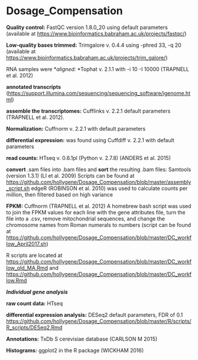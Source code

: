 # Dosage_Compensation


**Quality control:** FastQC version 1.8.0_20 using default parameters (available at https://www.bioinformatics.babraham.ac.uk/projects/fastqc/) 

**Low-quality bases trimmed:** Trimgalore v. 0.4.4 using -phred 33, -q 20 (available at https://www.bioinformatics.babraham.ac.uk/projects/trim_galore/) 

RNA samples were **aligned:* *Tophat v. 2.1.1 with -i 10 -I 10000 (TRAPNELL et al. 2012)

**annotated transcripts** (https://support.illumina.com/sequencing/sequencing_software/igenome.html)

**assemble the transcriptomes:** Cufflinks v. 2.2.1 default parameters (TRAPNELL et al. 2012). 

**Normalization:** Cuffnorm v. 2.2.1 with default parameters

**differential expression:** was found using Cuffdiff v. 2.2.1 with default parameters 

**read counts:** HTseq v. 0.6.1pl (Python v. 2.7.8) (ANDERS et al. 2015) 

**convert** .sam files into .bam files and **sort** the resulting .bam files:  Samtools (version 1.3.1) (LI et al. 2009) 
Scripts can be found at https://github.com/hollygene/Dosage_Compensation/blob/master/assembly_script.sh 
edgeR (ROBINSON et al. 2010) was used to calculate counts per million, then filtered based on high variance 

**FPKM:** Cuffnorm (TRAPNELL et al. 2012) 
A homebrew bash script was used to join the FPKM values for each line with the gene attributes file, turn the file into a .csv, remove mitochondrial sequences, and change the chromosome names from Roman numerals to numbers (script can be found at https://github.com/hollygene/Dosage_Compensation/blob/master/DC_workflow_April2017.sh)

R scripts are located at https://github.com/hollygene/Dosage_Compensation/blob/master/DC_workflow_old_MA.Rmd and https://github.com/hollygene/Dosage_Compensation/blob/master/DC_workflow.Rmd
  
_**Individual gene analysis**_

**raw count data:** HTseq 

**differential expression analysis:** DESeq2 default parameters, FDR of 0.1
https://github.com/hollygene/Dosage_Compensation/blob/master/R/scripts/R_scripts/DESeq2.Rmd

**Annotations:** TxDb S cerevisiae database (CARLSON M 2015)

**Histograms:** ggplot2 in the R package (WICKHAM 2016)
